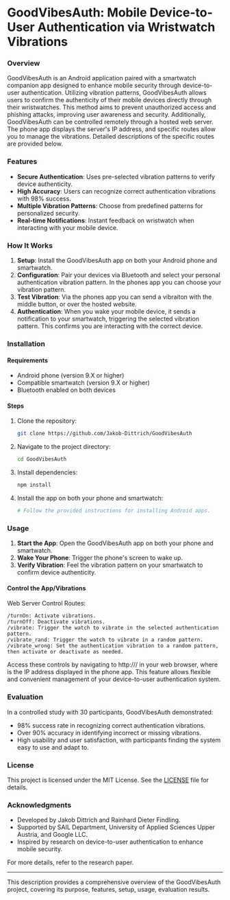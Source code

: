 # GoodVibesAuth: Mobile Device-to-User Authentication via Wristwatch Vibrations

### Overview
GoodVibesAuth is an Android application paired with a smartwatch companion app designed to enhance mobile security through device-to-user authentication. Utilizing vibration patterns, GoodVibesAuth allows users to confirm the authenticity of their mobile devices directly through their wristwatches. This method aims to prevent unauthorized access and phishing attacks, improving user awareness and security.
Additionally, GoodVibesAuth can be controlled remotely through a hosted web server. The phone app displays the server's IP address, and specific routes allow you to manage the vibrations. Detailed descriptions of the specific routes are provided below.

### Features
- **Secure Authentication**: Uses pre-selected vibration patterns to verify device authenticity.
- **High Accuracy**: Users can recognize correct authentication vibrations with 98% success.
- **Multiple Vibration Patterns**: Choose from predefined patterns for personalized security.
- **Real-time Notifications**: Instant feedback on wristwatch when interacting with your mobile device.

### How It Works
1. **Setup**: Install the GoodVibesAuth app on both your Android phone and smartwatch.
2. **Configuration**: Pair your devices via Bluetooth and select your personal authentication vibration pattern. In the phones app you can choose your vibration pattern.
3. **Test Vibration**: Via the phones app you can send a vibraiton with the middle button, or over the hosted website.
4. **Authentication**: When you wake your mobile device, it sends a notification to your smartwatch, triggering the selected vibration pattern. This confirms you are interacting with the correct device.

### Installation

#### Requirements
- Android phone (version 9.X or higher)
- Compatible smartwatch (version 9.X or higher)
- Bluetooth enabled on both devices

#### Steps
1. Clone the repository:
    ```bash
    git clone https://github.com/Jakob-Dittrich/GoodVibesAuth
    ```
2. Navigate to the project directory:
    ```bash
    cd GoodVibesAuth
    ```
3. Install dependencies:
    ```bash
    npm install
    ```
4. Install the app on both your phone and smartwatch:
    ```bash
    # Follow the provided instructions for installing Android apps.
    ```

### Usage
1. **Start the App**: Open the GoodVibesAuth app on both your phone and smartwatch.
2. **Wake Your Phone**: Trigger the phone's screen to wake up.
3. **Verify Vibration**: Feel the vibration pattern on your smartwatch to confirm device authenticity.

#### Control the App/Vibrations
Web Server Control Routes:

    /turnOn: Activate vibrations.
    /turnOff: Deactivate vibrations.
    /vibrate: Trigger the watch to vibrate in the selected authentication pattern.
    /vibrate_rand: Trigger the watch to vibrate in a random pattern.
    /vibrate_wrong: Set the authentication vibration to a random pattern, then activate or deactivate as needed.

Access these controls by navigating to http://<phone-ip>/<route> in your web browser, where <phone-ip> is the IP address displayed in the phone app. This feature allows flexible and convenient management of your device-to-user authentication system.

### Evaluation
In a controlled study with 30 participants, GoodVibesAuth demonstrated:
- 98% success rate in recognizing correct authentication vibrations.
- Over 90% accuracy in identifying incorrect or missing vibrations.
- High usability and user satisfaction, with participants finding the system easy to use and adapt to.

### License
This project is licensed under the MIT License. See the [LICENSE](LICENSE) file for details.

### Acknowledgments
- Developed by Jakob Dittrich and Rainhard Dieter Findling.
- Supported by SAIL Department, University of Applied Sciences Upper Austria, and Google LLC.
- Inspired by research on device-to-user authentication to enhance mobile security.

For more details, refer to the research paper.

---

This description provides a comprehensive overview of the GoodVibesAuth project, covering its purpose, features, setup, usage, evaluation results.